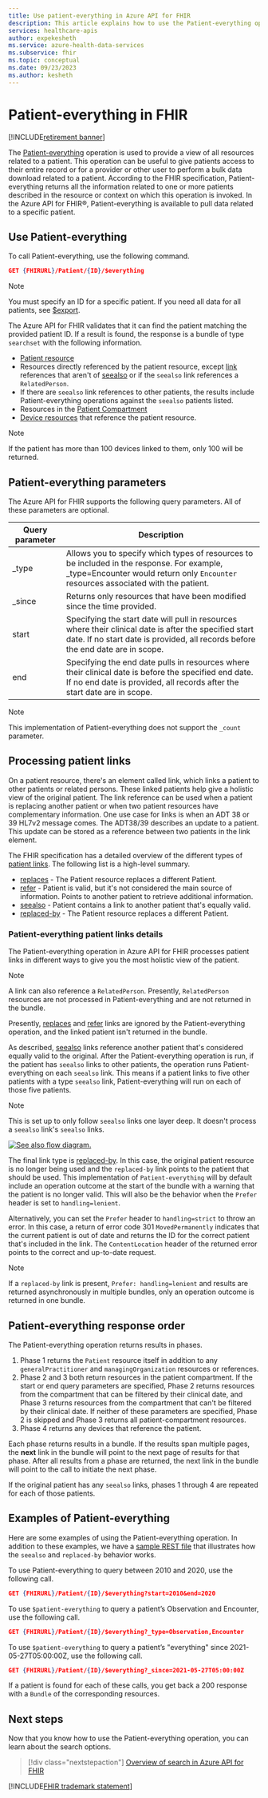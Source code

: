 ```yaml
---
title: Use patient-everything in Azure API for FHIR
description: This article explains how to use the Patient-everything operation in the Azure API for FHIR.
services: healthcare-apis
author: expekesheth
ms.service: azure-health-data-services
ms.subservice: fhir
ms.topic: conceptual
ms.date: 09/23/2023
ms.author: kesheth
---
```


# Patient-everything in FHIR

[!INCLUDE[retirement banner](../includes/healthcare-apis-azure-api-fhir-retirement.md)]

The [Patient-everything](https://www.hl7.org/fhir/patient-operation-everything.html) operation is used to provide a view of all resources related to a patient. This operation can be useful to give patients access to their entire record or for a provider or other user to perform a bulk data download related to a patient. According to the FHIR specification, Patient-everything returns all the information related to one or more patients described in the resource or context on which this operation is invoked. In the Azure API for FHIR&reg;, Patient-everything is available to pull data related to a specific patient.

## Use Patient-everything
To call Patient-everything, use the following command.

```json
GET {FHIRURL}/Patient/{ID}/$everything
```

> [!Note]
> You must specify an ID for a specific patient. If you need all data for all patients, see [$export](../data-transformation/export-data.md). 

The Azure API for FHIR validates that it can find the patient matching the provided patient ID. If a result is found, the response is a bundle of type `searchset` with the following information.
 
* [Patient resource](https://www.hl7.org/fhir/patient.html) 
* Resources directly referenced by the patient resource, except [link](https://www.hl7.org/fhir/patient-definitions.html#Patient.link) references that aren't of [seealso](https://www.hl7.org/fhir/codesystem-link-type.html#content) or if the `seealso` link references a `RelatedPerson`.
* If there are `seealso` link references to other patients, the results include Patient-everything operations against the `seealso` patients listed.
* Resources in the [Patient Compartment](https://www.hl7.org/fhir/compartmentdefinition-patient.html)
* [Device resources](https://www.hl7.org/fhir/device.html) that reference the patient resource. 

> [!Note]
> If the patient has more than 100 devices linked to them, only 100 will be returned. 

## Patient-everything parameters
The Azure API for FHIR supports the following query parameters. All of these parameters are optional.

|Query parameter        |  Description|
|-----------------------|------------|
| \_type | Allows you to specify which types of resources to be included in the response. For example, \_type=Encounter would return only `Encounter` resources associated with the patient. |
| \_since | Returns only resources that have been modified since the time provided. |
| start | Specifying the start date will pull in resources where their clinical date is after the specified start date. If no start date is provided, all records before the end date are in scope. |
| end | Specifying the end date pulls in resources where their clinical date is before the specified end date. If no end date is provided, all records after the start date are in scope. |

> [!Note]
> This implementation of Patient-everything does not support the `_count` parameter.


## Processing patient links

On a patient resource, there's an element called link, which links a patient to other patients or related persons. These linked patients help give a holistic view of the original patient. The link reference can be used when a patient is replacing another patient or when two patient resources have complementary information. One use case for links is when an ADT 38 or 39 HL7v2 message comes. The ADT38/39 describes an update to a patient. This update can be stored as a reference between two patients in the link element.

The FHIR specification has a detailed overview of the different types of [patient links](https://www.hl7.org/fhir/valueset-link-type.html#expansion). The following list is a high-level summary.

* [replaces](https://www.hl7.org/fhir/codesystem-link-type.html#link-type-replaces) - The Patient resource replaces a different Patient.
* [refer](https://www.hl7.org/fhir/codesystem-link-type.html#link-type-refer) - Patient is valid, but it's not considered the main source of information. Points to another patient to retrieve additional information.
* [seealso](https://www.hl7.org/fhir/codesystem-link-type.html#link-type-seealso) - Patient contains a link to another patient that's equally valid. 
* [replaced-by](https://www.hl7.org/fhir/codesystem-link-type.html#link-type-replaced-by) - The Patient resource replaces a different Patient.

### Patient-everything patient links details

The Patient-everything operation in Azure API for FHIR processes patient links in different ways to give you the most holistic view of the patient.

> [!Note]
> A link can also reference a `RelatedPerson`. Presently, `RelatedPerson` resources are not processed in Patient-everything and are not returned in the bundle.

Presently, [replaces](https://www.hl7.org/fhir/codesystem-link-type.html#link-type-replaces) and [refer](https://www.hl7.org/fhir/codesystem-link-type.html#link-type-refer) links are ignored by the Patient-everything operation, and the linked patient isn't returned in the bundle. 

As described, [seealso](https://www.hl7.org/fhir/codesystem-link-type.html#link-type-seealso) links reference another patient that's considered equally valid to the original. After the Patient-everything operation is run, if the patient has `seealso` links to other patients, the operation runs Patient-everything on each `seealso` link. This means if a patient links to five other patients with a type `seealso` link, Patient-everything will run on each of those five patients.

> [!Note]
> This is set up to only follow `seealso` links one layer deep. It doesn't process a `seealso` link's `seealso` links.

[![See also flow diagram.](media/patient-everything/see-also-flow.png)](media/patient-everything/see-also-flow.png#lightbox) 

The final link type is [replaced-by](https://www.hl7.org/fhir/codesystem-link-type.html#link-type-replaced-by). In this case, the original patient resource is no longer being used and the `replaced-by` link points to the patient that should be used. This implementation of `Patient-everything` will by default include an operation outcome at the start of the bundle with a warning that the patient is no longer valid. This will also be the behavior when the `Prefer` header is set to `handling=lenient`.

Alternatively, you can set the `Prefer` header to `handling=strict` to throw an error. In this case, a return of error code 301 `MovedPermanently` indicates that the current patient is out of date and returns the ID for the correct patient that's included in the link. The `ContentLocation` header of the returned error points to the correct and up-to-date request.

> [!Note]
> If a `replaced-by` link is present, `Prefer: handling=lenient` and results are returned asynchronously in multiple bundles, only an operation outcome is returned in one bundle.

## Patient-everything response order

The Patient-everything operation returns results in phases.

1. Phase 1 returns the `Patient` resource itself in addition to any `generalPractitioner` and `managingOrganization` resources or references.
1. Phase 2 and 3 both return resources in the patient compartment. If the start or end query parameters are specified, Phase 2 returns resources from the compartment that can be filtered by their clinical date, and Phase 3 returns resources from the compartment that can't be filtered by their clinical date. If neither of these parameters are specified, Phase 2 is skipped and Phase 3 returns all patient-compartment resources.
1. Phase 4 returns any devices that reference the patient.

Each phase returns results in a bundle. If the results span multiple pages, the **next** link in the bundle will point to the next page of results for that phase. After all results from a phase are returned, the next link in the bundle will point to the call to initiate the next phase.

If the original patient has any `seealso` links, phases 1 through 4 are repeated for each of those patients. 

## Examples of Patient-everything 

Here are some examples of using the Patient-everything operation. In addition to these examples, we have a [sample REST file](https://github.com/microsoft/fhir-server/blob/main/docs/rest/PatientEverythingLinks.http) that illustrates how the `seealso` and `replaced-by` behavior works.

To use Patient-everything to query between 2010 and 2020, use the following call.

```json
GET {FHIRURL}/Patient/{ID}/$everything?start=2010&end=2020
``` 

To use `$patient-everything` to query a patient’s Observation and Encounter, use the following call.
```json
GET {FHIRURL}/Patient/{ID}/$everything?_type=Observation,Encounter 
```

To use `$patient-everything` to query a patient’s "everything" since 2021-05-27T05:00:00Z, use the following call.

```json
GET {FHIRURL}/Patient/{ID}/$everything?_since=2021-05-27T05:00:00Z 
```

If a patient is found for each of these calls, you get back a 200 response with a `Bundle` of the corresponding resources.

## Next steps

Now that you know how to use the Patient-everything operation, you can learn about the search options.

>[!div class="nextstepaction"]
>[Overview of search in Azure API for FHIR](overview-of-search.md)

[!INCLUDE[FHIR trademark statement](../includes/healthcare-apis-fhir-trademark.md)]